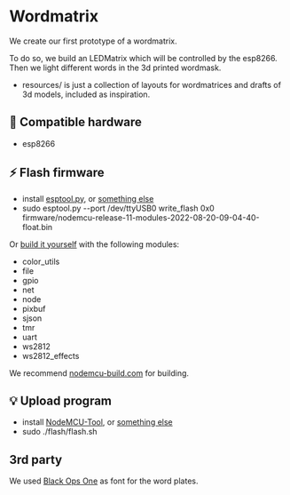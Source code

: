 # Wordmatrix

We create our first prototype of a wordmatrix.

To do so, we build an LEDMatrix which will be controlled by the esp8266.
Then we light different words in the 3d printed wordmask.

- resources/ is just a collection of layouts for wordmatrices and drafts of 3d models, included as inspiration.

## 💾 Compatible hardware

- esp8266

## ⚡ Flash firmware

- install [esptool.py](https://github.com/espressif/esptool), or [something else](https://nodemcu.readthedocs.io/en/release/flash)
- sudo esptool.py --port /dev/ttyUSB0 write_flash 0x0 firmware/nodemcu-release-11-modules-2022-08-20-09-04-40-float.bin

Or [build it yourself](https://nodemcu.readthedocs.io/en/release/build) with the following modules:

- color_utils
- file
- gpio
- net
- node
- pixbuf
- sjson
- tmr
- uart
- ws2812
- ws2812_effects

We recommend [nodemcu-build.com](https://nodemcu-build.com) for building.

## 💡 Upload program

- install [NodeMCU-Tool](https://github.com/AndiDittrich/NodeMCU-Tool), or [something else](https://nodemcu.readthedocs.io/en/release/upload)
- sudo ./flash/flash.sh

## 3rd party

We used [Black Ops One](https://fonts.google.com/specimen/Black+Ops+One) as font for the word plates.
